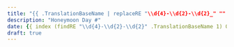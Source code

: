 ```yaml
---
title: "{{ .TranslationBaseName | replaceRE "\\d{4}-\\d{2}-\\d{2}_" "" | replaceRE "[-_]" " " | title }}"
description: "Honeymoon Day #"
date: {{ index (findRE "\\d{4}-\\d{2}-\\d{2}" .TranslationBaseName 1) 0 | time }}
draft: true
---
```

